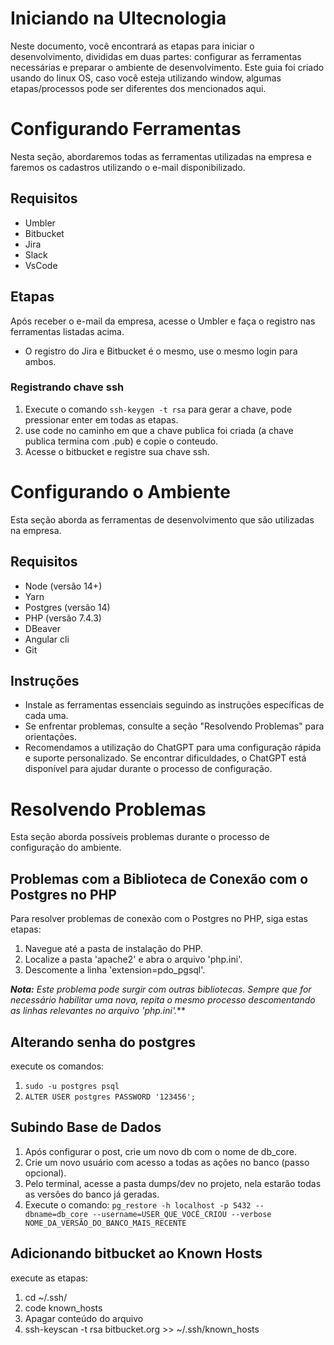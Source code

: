 # Iniciando na UItecnologia
  Neste documento, você encontrará as etapas para iniciar o desenvolvimento, divididas em duas partes: 
configurar as ferramentas necessárias e preparar o ambiente de desenvolvimento. Este guia foi criado usando do linux OS, caso você esteja utilizando window, algumas etapas/processos pode ser diferentes dos mencionados aqui.

# Configurando Ferramentas
Nesta seção, abordaremos todas as ferramentas utilizadas na empresa e faremos os cadastros utilizando o e-mail disponibilizado.

## Requisitos
* Umbler
* Bitbucket
* Jira
* Slack
* VsCode

## Etapas
Após receber o e-mail da empresa, acesse o Umbler e faça o registro nas ferramentas listadas acima.

* O registro do Jira e Bitbucket é o mesmo, use o mesmo login para ambos.

### Registrando chave ssh
1. Execute o comando `ssh-keygen -t rsa` para gerar a chave, pode pressionar enter em todas as etapas.
2. use code no caminho em que a chave publica foi criada (a chave publica termina com .pub) e copie o conteudo.
3. Acesse o bitbucket e registre sua chave ssh.

# Configurando o Ambiente
Esta seção aborda as ferramentas de desenvolvimento que são utilizadas na empresa.

## Requisitos
* Node (versão 14+)
* Yarn
* Postgres (versão 14)
* PHP (versão 7.4.3)
* DBeaver
* Angular cli
* Git

## Instruções
* Instale as ferramentas essenciais seguindo as instruções específicas de cada uma.
* Se enfrentar problemas, consulte a seção "Resolvendo Problemas" para orientações.
* Recomendamos a utilização do ChatGPT para uma configuração rápida e suporte personalizado. Se encontrar dificuldades, o ChatGPT está disponível para ajudar durante o processo de configuração.

# Resolvendo Problemas
Esta seção aborda possíveis problemas durante o processo de configuração do ambiente.

## Problemas com a Biblioteca de Conexão com o Postgres no PHP

Para resolver problemas de conexão com o Postgres no PHP, siga estas etapas:

1. Navegue até a pasta de instalação do PHP.
2. Localize a pasta 'apache2' e abra o arquivo 'php.ini'.
3. Descomente a linha 'extension=pdo_pgsql'.

***Nota:** Este problema pode surgir com outras bibliotecas. Sempre que for necessário habilitar uma nova, repita o mesmo processo descomentando as linhas relevantes no arquivo 'php.ini'.***

## Alterando senha do postgres
execute os comandos:
1. `sudo -u postgres psql`
2. `ALTER USER postgres PASSWORD '123456';`

## Subindo Base de Dados
1. Após configurar o post, crie um novo db com o nome de db_core.
2. Crie um novo usuário com acesso a todas as ações no banco (passo opcional).
3. Pelo terminal, acesse a pasta dumps/dev no projeto, nela estarão todas as versões do banco já geradas.
4. Execute o comando:
  `pg_restore -h localhost -p 5432 --dbname=db_core --username=USER_QUE_VOCÊ_CRIOU --verbose NOME_DA_VERSÃO_DO_BANCO_MAIS_RECENTE`

## Adicionando bitbucket ao Known Hosts
execute as etapas:
1. cd ~/.ssh/
2. code known_hosts
3. Apagar conteúdo do arquivo
4. ssh-keyscan -t rsa bitbucket.org >> ~/.ssh/known_hosts












